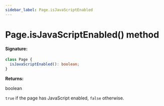 ```yaml
---
sidebar_label: Page.isJavaScriptEnabled
---
```


# Page.isJavaScriptEnabled() method

#### Signature:

```typescript
class Page {
  isJavaScriptEnabled(): boolean;
}
```

**Returns:**

boolean

`true` if the page has JavaScript enabled, `false` otherwise.
